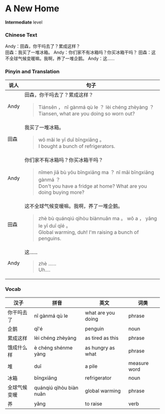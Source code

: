 # A New Home
**Intermediate** level
### Chinese Text
Andy：田森，你干吗去了？累成这样？<br />田森：我买了一堆冰箱。
Andy：你们家不有冰箱吗？你买冰箱干吗？
田森：这不全球气候变暖嘛。我啊，养了一堆企鹅。
Andy：这......

### Pinyin and Translation
|说人|句子|
|----|----|
|Andy|田森，你干吗去了？累成这样？<blockquote>Tiánsēn ， nǐ gànmá qù le ？ lèi chéng zhèyàng ？<br />Tiansen, what are you doing so worn out?</blockquote>|
|田森|我买了一堆冰箱。<blockquote>wǒ mǎi le yī duī bīngxiāng 。<br />I bought a bunch of refrigerators.</blockquote>|
|Andy|你们家不有冰箱吗？你买冰箱干吗？<blockquote>nǐmen jiā bù yǒu bīngxiāng ma ？ nǐ mǎi bīngxiāng gànmá ？<br />Don't you have a fridge at home? What are you doing buying more?</blockquote>|
|田森|这不全球气候变暖嘛。我啊，养了一堆企鹅。<blockquote>zhè bù quánqiú qìhòu biànnuǎn ma 。 wǒ a ， yǎng le yī duī qǐé 。<br />Global warming, duh! I'm raising a bunch of penguins.</blockquote>|
|Andy|这......<blockquote>zhè ......<br />Uh....</blockquote>|
### Vocab
|汉子|拼音|英文|词类|
|----|----|----|----|
|你干吗去了|nǐ gànmá qù le|what are you doing|phrase|
|企鹅|qǐ'é|penguin|noun|
|累成这样|lèi chéng zhèyàng|as tired as this|phrase|
|饿成什么样|è chéng shénme yàng|as hungry as what|phrase|
|堆|duī|a pile|measure word|
|冰箱|bīngxiāng|refrigerator|noun|
|全球气候变暖|quánqiú qìhòu biàn nuǎn|global warming|phrase|
|养|yǎng|to raise|verb|